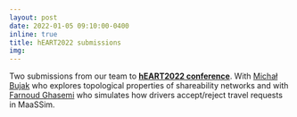 ```yaml
---
layout: post
date: 2022-01-05 09:10:00-0400
inline: true
title: hEART2022 submissions
img:
---
```


Two submissions from our team to [**hEART2022 conference**](https://transp-or.epfl.ch/heart/2022.php). With [Michał Bujak](https://rafal-kucharski.u.matinf.uj.edu.pl/research/michal_bujak/) who explores topological properties of shareability networks and with [Farnoud Ghasemi](https://rafal-kucharski.u.matinf.uj.edu.pl/research/farnoud_ghasemi/) who simulates how drivers accept/reject travel requests in MaaSSim.
